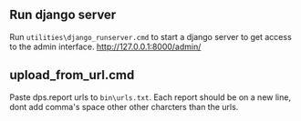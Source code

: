 ## Run django server
Run `utilities\django_runserver.cmd` to start a django server to get access to the admin interface. http://127.0.0.1:8000/admin/

## upload_from_url.cmd
Paste dps.report urls to `bin\urls.txt`. Each report should be on a new line, dont add comma's space other other charcters than the urls.